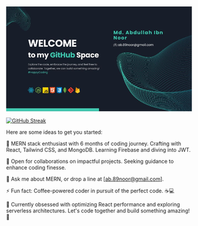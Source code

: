 [![Cover Photo](https://raw.githubusercontent.com/MdAbdullahIbnNoor/MdAbdullahIbnNoor/main/banner/WELCOME.jpg)](https://raw.githubusercontent.com/MdAbdullahIbnNoor/MdAbdullahIbnNoor/main/banner/WELCOME.jpg)

[![GitHub Streak](https://github-readme-streak-stats.herokuapp.com?user=MdAbdullahIbnNoor&theme=vue-dark&border_radius=5&date_format=M%20j%5B%2C%20Y%5D&card_width=500)](https://git.io/streak-stats)

Here are some ideas to get you started:


👋 MERN stack enthusiast with 6 months of coding journey. Crafting with React, Tailwind CSS, and MongoDB. Learning Firebase and diving into JWT.

👯 Open for collaborations on impactful projects. Seeking guidance to enhance coding finesse.

💬 Ask me about MERN, or drop a line at [ab.89noor@gmail.com].

⚡ Fun fact: Coffee-powered coder in pursuit of the perfect code. ☕💻

🌱 Currently obsessed with optimizing React performance and exploring serverless architectures. Let's code together and build something amazing! 🚀